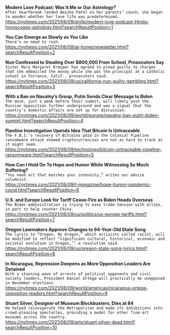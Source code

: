 **Modern Love Podcast: Was It Me or Our Astrology?**\
`After heartbreak landed Amisha Patel on her parents’ couch, she began to wonder whether her love life was predetermined.`\
https://nytimes.com/2021/06/09/style/modern-love-podcast-Hindu-horoscopes-astrology.html?searchResultPosition=1

**You Can Emerge as Slowly as You Like**\
`There’s no need to rush.`\
https://nytimes.com/2021/06/09/at-home/newsletter.html?searchResultPosition=2

**Nun Confessed to Stealing Over $800,000 From School, Prosecutors Say**\
`Sister Mary Margaret Kreuper has agreed to plead guilty to charges that she embezzled the money while she was the principal at a Catholic school in Torrance, Calif., prosecutors said.`\
https://nytimes.com/2021/06/09/us/california-nun-guilty-gambling.html?searchResultPosition=3

**With a Ban on Navalny’s Group, Putin Sends Clear Message to Biden**\
`The move, just a week before their summit, will likely push the Russian opposition further underground and was a signal that the country’s domestic affairs are not up for discussion.`\
https://nytimes.com/2021/06/09/world/europe/navalny-ban-putin-biden-summit.html?searchResultPosition=4

**Pipeline Investigation Upends Idea That Bitcoin Is Untraceable**\
`The F.B.I.’s recovery of Bitcoins paid in the Colonial Pipeline ransomware attack showed cryptocurrencies are not as hard to track as it might seem.`\
https://nytimes.com/2021/06/09/technology/bitcoin-untraceable-pipeline-ransomware.html?searchResultPosition=5

**How Can I Hold On To Hope and Humor While Witnessing So Much Suffering?**\
`“You need art that matches your intensity,” writes our advice columnist.`\
https://nytimes.com/2021/06/09/t-magazine/hope-humor-pandemic-covid.html?searchResultPosition=6

**U.S. and Europe Look for Tariff Cease-Fire as Biden Heads Overseas**\
`The Biden administration is trying to ease trade tension with allies, in part to help counter China.`\
https://nytimes.com/2021/06/09/us/politics/us-europe-tariffs.html?searchResultPosition=7

**Oregon Lawmakers Approve Changes to 94-Year-Old State Song**\
`The lyrics to “Oregon, My Oregon,” which activists called racist, will be modified to reflect “significant cultural, historical, economic and societal evolution in Oregon,’’ a resolution said.`\
https://nytimes.com/2021/06/09/us/oregon-state-song-lyrics.html?searchResultPosition=8

**In Nicaragua, Repression Deepens as More Opposition Leaders Are Detained**\
`With a stunning wave of arrests of political opponents and civil society leaders, President Daniel Ortega will practically be unopposed in November elections.`\
https://nytimes.com/2021/06/09/world/americas/nicaragua-ortega-opposition-leaders.html?searchResultPosition=9

**Stuart Silver, Designer of Museum Blockbusters, Dies at 84**\
`He helped reinvigorate the Metropolitan and made its exhibitions into crowd-pleasing spectacles, providing a model for other fine-art museums across the country.`\
https://nytimes.com/2021/06/09/arts/stuart-silver-dead.html?searchResultPosition=10


